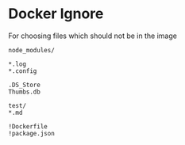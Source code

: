 # Docker Ignore

For choosing files which should not be in the image

```dockerignore
node_modules/

*.log
*.config

.DS_Store
Thumbs.db

test/
*.md

!Dockerfile
!package.json
```